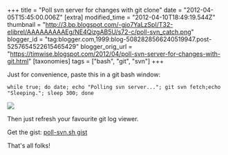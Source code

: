 +++
title = "Poll svn server for changes with git clone"
date = "2012-04-05T15:45:00.006Z"
[extra]
modified_time = "2012-04-10T18:49:19.544Z"
thumbnail = "http://3.bp.blogspot.com/-gjo7YaLzSpI/T32-eIibreI/AAAAAAAAAEg/NE4QizgAB5U/s72-c/poll-svn_catch.png"
blogger_id = "tag:blogger.com,1999:blog-5082828566240519947.post-5257654522615465429"
blogger_orig_url = "https://timwise.blogspot.com/2012/04/poll-svn-server-for-changes-with-git.html"
[taxonomies]
tags = ["bash", "git", "svn"]
+++


Just for convenience, paste this in a git bash window:

    while true; do date; echo "Polling svn server..."; git svn fetch;echo "Sleeping."; sleep 300; done

![](/assets/poll-svn_catch.png)

Then just refresh your favourite git log viewer.

Get the gist: [poll-svn.sh gist](https://gist.github.com/2353631)

That's all folks!
